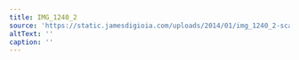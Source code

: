 ```yaml
---
title: IMG_1240_2
source: 'https://static.jamesdigioia.com/uploads/2014/01/img_1240_2-scaled.jpg'
altText: ''
caption: ''
---
```


